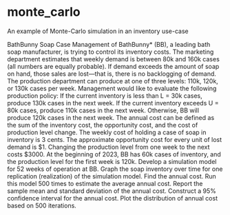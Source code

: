 # monte_carlo
An example of Monte-Carlo simulation in an inventory use-case

BathBunny Soap Case
Management of BathBunny* (BB), a leading bath soap manufacturer, is trying to control its inventory costs. The marketing department estimates that weekly demand is between 80k and 160k cases (all numbers are equally probable). If demand exceeds the amount of soap on hand, those sales are lost—that is, there is no backlogging of demand. The production department can produce at one of three levels: 110k, 120k, or 130k cases per week. Management would like to evaluate the following production policy: If the current inventory is less than L = 30k cases, produce 130k cases in the next week. If the current inventory exceeds U = 80k cases, produce 110k cases in the next week. Otherwise, BB will produce 120k cases in the next week.
The annual cost can be defined as the sum of the inventory cost, the opportunity cost, and the cost of production level change. The weekly cost of holding a case of soap in inventory is 3 cents. The approximate opportunity cost for every unit of lost demand is $1. Changing the production level from one week to the next costs $3000.
At the beginning of 2023, BB has 60k cases of inventory, and the production level for the first week is 120k.
Develop a simulation model for 52 weeks of operation at BB. Graph the soap inventory over time for one replication (realization) of the simulation model. Find the annual cost.
Run this model 500 times to estimate the average annual cost. Report the sample mean and standard deviation of the annual cost. Construct a 95% confidence interval for the annual cost. Plot the distribution of annual cost based on 500 iterations. 
